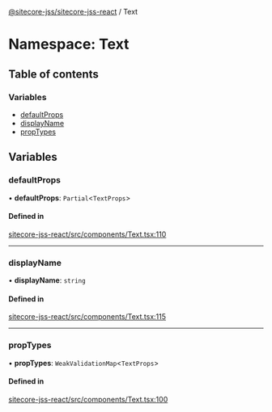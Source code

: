 [@sitecore-jss/sitecore-jss-react](../README.md) / Text

# Namespace: Text

## Table of contents

### Variables

- [defaultProps](Text.md#defaultprops)
- [displayName](Text.md#displayname)
- [propTypes](Text.md#proptypes)

## Variables

### defaultProps

• **defaultProps**: `Partial`<`TextProps`\>

#### Defined in

[sitecore-jss-react/src/components/Text.tsx:110](https://github.com/Sitecore/jss/blob/572ae3dbf/packages/sitecore-jss-react/src/components/Text.tsx#L110)

___

### displayName

• **displayName**: `string`

#### Defined in

[sitecore-jss-react/src/components/Text.tsx:115](https://github.com/Sitecore/jss/blob/572ae3dbf/packages/sitecore-jss-react/src/components/Text.tsx#L115)

___

### propTypes

• **propTypes**: `WeakValidationMap`<`TextProps`\>

#### Defined in

[sitecore-jss-react/src/components/Text.tsx:100](https://github.com/Sitecore/jss/blob/572ae3dbf/packages/sitecore-jss-react/src/components/Text.tsx#L100)
